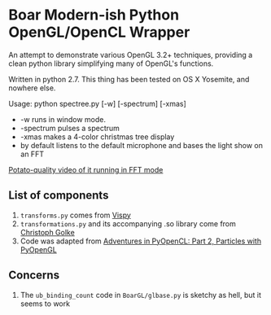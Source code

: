 # Boar Modern-ish Python OpenGL/OpenCL Wrapper

An attempt to demonstrate various OpenGL 3.2+ techniques, providing a clean python library simplifying many of OpenGL's functions.

Written in python 2.7.  This thing has been tested on OS X Yosemite, and nowhere else.

Usage:  python spectree.py [-w] [-spectrum] [-xmas]

 * -w runs in window mode.
 * -spectrum pulses a spectrum
 * -xmas makes a 4-color christmas tree display 
 * by default listens to the default microphone and bases the light show on an FFT

[Potato-quality video of it running in FFT mode](https://www.youtube.com/watch?v=OJ_7f4Uw-wU)

## List of components

1. `transforms.py` comes from [Vispy](http://vispy.org)
2. `transformations.py` and its accompanying .so library come from [Christoph Golke](http://www.lfd.uci.edu/~gohlke/code/transformations.py.html)
3. Code was adapted from [Adventures in PyOpenCL: Part 2, Particles with PyOpenGL](http://enja.org/2011/03/22/adventures-in-pyopencl-part-2-particles-with-pyopengl/)

## Concerns

1. The `ub_binding_count` code in `BoarGL/glbase.py` is sketchy as hell, but it seems to work
